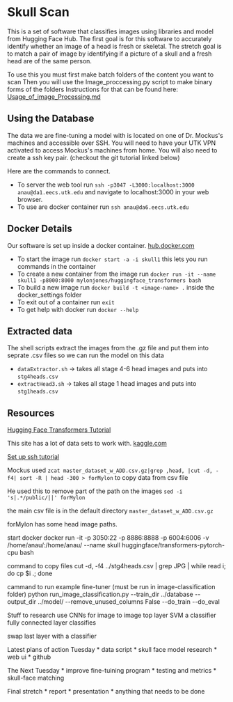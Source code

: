 # Skull Scan
This is a set of software that classifies images using libraries and model from Hugging Face Hub.
The first goal is for this software to accurately identify whether an image of a head is fresh or skeletal.
The stretch goal is to match a pair of image by identifying if a picture of a skull and a fresh head are of the same person.

To use this you must first make batch folders of the content you want to scan
Then you will use the Image_proccessing.py script to make binary forms of the folders
Instructions for that can be found here: [Usage_of_image_Processing.md](/Usage_of_image_processing.md)

## Using the Database

The data we are fine-tuning a model with is located on one of Dr. Mockus's machines and accessible over SSH.
You will need to have your UTK VPN activated to access Mockus's machines from home.
You will also need to create a ssh key pair. (checkout the git tutorial linked below)

Here are the commands to connect.
* To server the web tool run `ssh -p3047 -L3000:localhost:3000 anau@da1.eecs.utk.edu` and navigate to localhost:3000 in your web browser.
* To use are docker container run `ssh anau@da6.eecs.utk.edu`

## Docker Details
Our software is set up inside a docker container. [hub.docker.com](https://hub.docker.com/repository/docker/mylonjones/huggingface_transformers/general)

* To start the image run `docker start -a -i skull1` this lets you run commands in the container
* To create a new container from the image run `docker run -it --name skull1 -p8000:8000 mylonjones/huggingface_transformers bash`
* To build a new image run `docker build -t <image-name> .` inside the docker_settings folder
* To exit out of a container run `exit`
* To get help with docker run `docker --help`

## Extracted data 
The shell scripts extract the images from the .gz file and put them into seprate .csv files so we can run the model on this data
- `dataExtractor.sh` -> takes all stage 4-6 head images and puts into `stg4heads.csv`
- `extractHead3.sh` -> takes all stage 1 head images and puts into `stg1heads.csv`

## Resources

[Hugging Face Transformers Tutorial](https://huggingface.co/learn/nlp-course/chapter1/1)

This site has a lot of data sets to work with.
[kaggle.com](https://www.kaggle.com/datasets/aladdinpersson/flickr8kimagescaptions)

[Set up ssh tutorial](https://docs.github.com/en/authentication/connecting-to-github-with-ssh/generating-a-new-ssh-key-and-adding-it-to-the-ssh-agent)

Mockus used `zcat master_dataset_w_ADD.csv.gz|grep ,head, |cut -d, -f4| sort -R | head -300 > forMylon`
to copy data from csv file

He used this to remove part of the path on the images
`sed -i 's|.*/public/||' forMylon`

the main csv file is in the default directory
`master_dataset_w_ADD.csv.gz`

forMylon has some head image paths.

start docker 
docker run -it -p 3050:22 -p 8886:8888 -p 6004:6006 -v /home/anau/:/home/anau/ --name skull huggingface/transformers-pytorch-cpu bash

command to copy files
cut -d, -f4 ../stg4heads.csv | grep JPG | while read i; do cp $i .; done

cammand to run example fine-tuner (must be run in image-classification folder)
python run_image_classification.py --train_dir ../database --output_dir ../model/ --remove_unused_columns False --do_train --do_eval

Stuff to research
use CNNs for image to image
top layer SVM a classifier
fully connected layer classifies

swap last layer with a classifier 

Latest plans of action 
Tuesday 
    * data script
    * skull face model research
    * web ui
    * github

The Next Tuesday
    * improve fine-tuining program
    * testing and metrics
    * skull-face matching

Final stretch
    * report
    * presentation
    * anything that needs to be done

